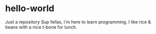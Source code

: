# hello-world
Just a repository
Sup fellas, i'm here to learn programming. I like rice & beans with a nice t-bone for lunch.
